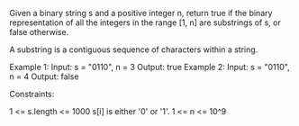 Given a binary string s and a positive integer n, return true if the binary
representation of all the integers in the range [1, n] are substrings of s,
or false otherwise.

A substring is a contiguous sequence of characters within a string.


Example 1:
Input: s = "0110", n = 3
Output: true
Example 2:
Input: s = "0110", n = 4
Output: false


Constraints:


1 <= s.length <= 1000
s[i] is either '0' or '1'.
1 <= n <= 10^9




